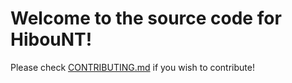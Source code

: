# Welcome to the source code for HibouNT!
Please check [CONTRIBUTING.md](/CONTRIBUTING.md) if you wish to contribute!
